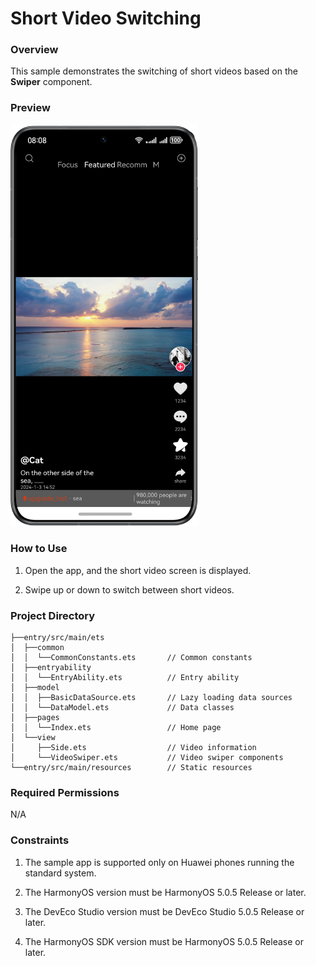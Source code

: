 # Short Video Switching

### Overview

This sample demonstrates the switching of short videos based on the **Swiper** component.

### Preview
<img src="screenshots/ShortVideo.en.png" width="300px">

### How to Use

1. Open the app, and the short video screen is displayed.

2. Swipe up or down to switch between short videos.

### Project Directory
```
├──entry/src/main/ets               
│  ├──common
│  │  └──CommonConstants.ets       // Common constants              
│  ├──entryability  
│  │  └──EntryAbility.ets          // Entry ability
│  ├──model
│  │  ├──BasicDataSource.ets       // Lazy loading data sources
│  │  └──DataModel.ets             // Data classes
│  ├──pages                                     
│  │  └──Index.ets                 // Home page
│  └──view
│     ├──Side.ets                  // Video information
│     └──VideoSwiper.ets           // Video swiper components
└──entry/src/main/resources        // Static resources
```

### Required Permissions

N/A

### Constraints

1. The sample app is supported only on Huawei phones running the standard system.

2. The HarmonyOS version must be HarmonyOS 5.0.5 Release or later.

3. The DevEco Studio version must be DevEco Studio 5.0.5 Release or later.

4. The HarmonyOS SDK version must be HarmonyOS 5.0.5 Release or later.
